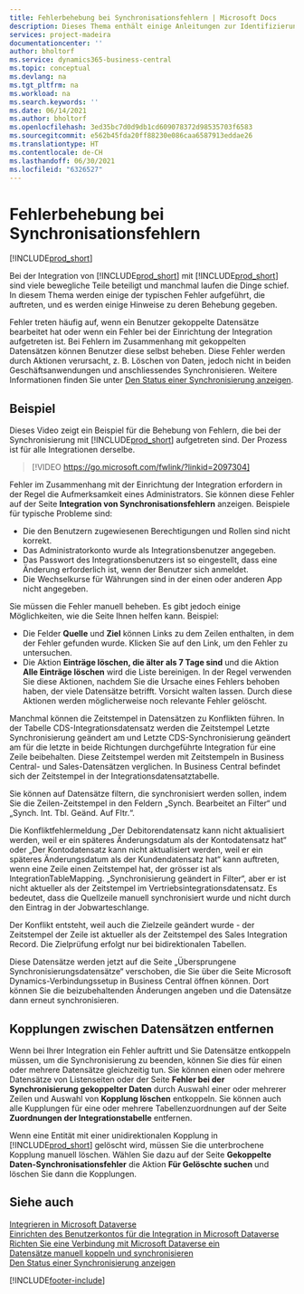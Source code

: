 ```yaml
---
title: Fehlerbehebung bei Synchronisationsfehlern | Microsoft Docs
description: Dieses Thema enthält einige Anleitungen zur Identifizierung, Problembehandlung und Behebung von Synchronisationsfehlern.
services: project-madeira
documentationcenter: ''
author: bholtorf
ms.service: dynamics365-business-central
ms.topic: conceptual
ms.devlang: na
ms.tgt_pltfrm: na
ms.workload: na
ms.search.keywords: ''
ms.date: 06/14/2021
ms.author: bholtorf
ms.openlocfilehash: 3ed35bc7d0d9db1cd609078372d98535703f6583
ms.sourcegitcommit: e562b45fda20ff88230e086caa6587913eddae26
ms.translationtype: HT
ms.contentlocale: de-CH
ms.lasthandoff: 06/30/2021
ms.locfileid: "6326527"
---
```

# <a name="troubleshooting-synchronization-errors"></a>Fehlerbehebung bei Synchronisationsfehlern
[!INCLUDE[prod_short](includes/cc_data_platform_banner.md)]

Bei der Integration von [!INCLUDE[prod_short](includes/prod_short.md)] mit [!INCLUDE[prod_short](includes/cds_long_md.md)] sind viele bewegliche Teile beteiligt und manchmal laufen die Dinge schief. In diesem Thema werden einige der typischen Fehler aufgeführt, die auftreten, und es werden einige Hinweise zu deren Behebung gegeben.

Fehler treten häufig auf, wenn ein Benutzer gekoppelte Datensätze bearbeitet hat oder wenn ein Fehler bei der Einrichtung der Integration aufgetreten ist. Bei Fehlern im Zusammenhang mit gekoppelten Datensätzen können Benutzer diese selbst beheben. Diese Fehler werden durch Aktionen verursacht, z. B. Löschen von Daten, jedoch nicht in beiden Geschäftsanwendungen und anschliessendes Synchronisieren. Weitere Informationen finden Sie unter [Den Status einer Synchronisierung anzeigen](admin-how-to-view-synchronization-status.md).

## <a name="example"></a>Beispiel
Dieses Video zeigt ein Beispiel für die Behebung von Fehlern, die bei der Synchronisierung mit [!INCLUDE[prod_short](includes/cds_long_md.md)] aufgetreten sind. Der Prozess ist für alle Integrationen derselbe. 

> [!VIDEO https://go.microsoft.com/fwlink/?linkid=2097304]

Fehler im Zusammenhang mit der Einrichtung der Integration erfordern in der Regel die Aufmerksamkeit eines Administrators. Sie können diese Fehler auf der Seite **Integration von Synchronisationsfehlern** anzeigen. Beispiele für typische Probleme sind:  
  
* Die den Benutzern zugewiesenen Berechtigungen und Rollen sind nicht korrekt.  
* Das Administratorkonto wurde als Integrationsbenutzer angegeben.  
* Das Passwort des Integrationsbenutzers ist so eingestellt, dass eine Änderung erforderlich ist, wenn der Benutzer sich anmeldet.  
* Die Wechselkurse für Währungen sind in der einen oder anderen App nicht angegeben.  
  
Sie müssen die Fehler manuell beheben. Es gibt jedoch einige Möglichkeiten, wie die Seite Ihnen helfen kann. Beispiel:  

* Die Felder **Quelle** und **Ziel** können Links zu dem Zeilen enthalten, in dem der Fehler gefunden wurde. Klicken Sie auf den Link, um den Fehler zu untersuchen.  
* Die Aktion **Einträge löschen, die älter als 7 Tage sind** und die Aktion **Alle Einträge löschen** wird die Liste bereinigen. In der Regel verwenden Sie diese Aktionen, nachdem Sie die Ursache eines Fehlers behoben haben, der viele Datensätze betrifft. Vorsicht walten lassen. Durch diese Aktionen werden möglicherweise noch relevante Fehler gelöscht.

Manchmal können die Zeitstempel in Datensätzen zu Konflikten führen. In der Tabelle CDS-Integrationsdatensatz werden die Zeitstempel Letzte Synchronisierung geändert am und Letzte CDS-Synchronisierung geändert am für die letzte in beide Richtungen durchgeführte Integration für eine Zeile beibehalten. Diese Zeitstempel werden mit Zeitstempeln in Business Central- und Sales-Datensätzen verglichen. In Business Central befindet sich der Zeitstempel in der Integrationsdatensatztabelle.

Sie können auf Datensätze filtern, die synchronisiert werden sollen, indem Sie die Zeilen-Zeitstempel in den Feldern „Synch. Bearbeitet an Filter“ und „Synch. Int. Tbl. Geänd. Auf Fltr.“.

Die Konfliktfehlermeldung „Der Debitorendatensatz kann nicht aktualisiert werden, weil er ein späteres Änderungsdatum als der Kontodatensatz hat“ oder „Der Kontodatensatz kann nicht aktualisiert werden, weil er ein späteres Änderungsdatum als der Kundendatensatz hat“ kann auftreten, wenn eine Zeile einen Zeitstempel hat, der grösser ist als IntegrationTableMapping. „Synchronisierung geändert in Filter“, aber er ist nicht aktueller als der Zeitstempel im Vertriebsintegrationsdatensatz. Es bedeutet, dass die Quellzeile manuell synchronisiert wurde und nicht durch den Eintrag in der Jobwarteschlange. 

Der Konflikt entsteht, weil auch die Zielzeile geändert wurde - der Zeitstempel der Zeile ist aktueller als der Zeitstempel des Sales Integration Record. Die Zielprüfung erfolgt nur bei bidirektionalen Tabellen. 

Diese Datensätze werden jetzt auf die Seite „Übersprungene Synchronisierungsdatensätze“ verschoben, die Sie über die Seite Microsoft Dynamics-Verbindungssetup in Business Central öffnen können. Dort können Sie die beizubehaltenden Änderungen angeben und die Datensätze dann erneut synchronisieren.

## <a name="remove-couplings-between-records"></a>Kopplungen zwischen Datensätzen entfernen
Wenn bei Ihrer Integration ein Fehler auftritt und Sie Datensätze entkoppeln müssen, um die Synchronisierung zu beenden, können Sie dies für einen oder mehrere Datensätze gleichzeitig tun. Sie können einen oder mehrere Datensätze von Listenseiten oder der Seite **Fehler bei der Synchronisierung gekoppelter Daten** durch Auswahl einer oder mehrerer Zeilen und Auswahl von **Kopplung löschen** entkoppeln. Sie können auch alle Kupplungen für eine oder mehrere Tabellenzuordnungen auf der Seite **Zuordnungen der Integrationstabelle** entfernen. 

Wenn eine Entität mit einer unidirektionalen Kopplung in [!INCLUDE[prod_short](includes/prod_short.md)] gelöscht wird, müssen Sie die unterbrochene Kopplung manuell löschen. Wählen Sie dazu auf der Seite **Gekoppelte Daten-Synchronisationsfehler** die Aktion **Für Gelöschte suchen** und löschen Sie dann die Kopplungen.

## <a name="see-also"></a>Siehe auch
[Integrieren in Microsoft Dataverse](admin-prepare-dynamics-365-for-sales-for-integration.md)  
[Einrichten des Benutzerkontos für die Integration in Microsoft Dataverse](admin-setting-up-integration-with-dynamics-sales.md)  
[Richten Sie eine Verbindung mit Microsoft Dataverse  ein](admin-how-to-set-up-a-dynamics-crm-connection.md)  
[Datensätze manuell koppeln und synchronisieren](admin-how-to-couple-and-synchronize-records-manually.md)  
[Den Status einer Synchronisierung anzeigen](admin-how-to-view-synchronization-status.md)  


[!INCLUDE[footer-include](includes/footer-banner.md)]